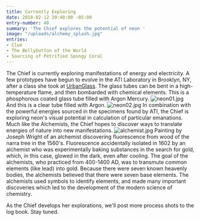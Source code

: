 ```yaml
---
title: Currently Exploring
date: 2018-02-12 20:40:00 -05:00
entry-number: 40
summary: 'The Chief explores the potential of neon '
image: "/uploads/alchemy_splash.jpg"
entries:
- Clue
- The Bellybutton of the World
- Sourcing of Petrified Spongy Coral
---
```


The Chief is currently exploring manifestations of energy and electricity. A few prototypes have begun to evolve in the ATI Laboratory in Brooklyn, NY, after a class she took at [UrbanGlass](https://urbanglass.org/).
The glass tubes can be bent in a high-temperature flame, and then bombarded with chemical elements. This is a phosphorous coated glass tube filled with Argon Mercury.
![neon01.jpg](/uploads/neon01.jpg)
And this is a clear tube filled with Argon.
![neon02.jpg](/uploads/neon02.jpg)
In combination with the powerful energies sourced in the specimens found by ATI, the Chief is exploring neon's visual potential in calculation of particular emanations.
Much like the Alchemists, the Chief hopes to discover ways to translate energies of nature into new manifestations. 
![alchemist.jpg](/uploads/alchemist.jpg)
Painting by Joseph Wright of an alchemist discovering fluorescence from wood of the narra tree in the 1560's. Fluorescence accidentally isolated in 1602 by an alchemist who was experimentally baking substances in the search for gold, which, in this case, glowed in the dark, even after cooling.
The goal of the alchemists, who practiced from 400-1400 AD, was to transmute common elements (like lead) into gold. Because there were seven known heavenly bodies, the alchemists believed that there were seven base elements. The alchemists used symbols to identify elements, and made many important discoveries which led to the development of the modern science of chemistry.

As the Chief develops her explorations, we'll post more process shots to the log book. Stay tuned. 